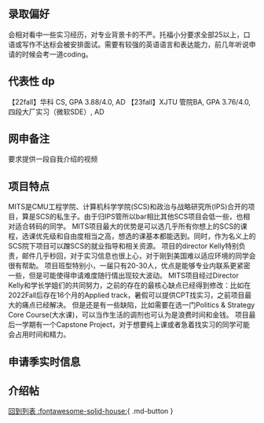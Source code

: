 ## 录取偏好
会相对看中一些实习经历，对专业背景卡的不严。托福小分要求全部25以上，口语或写作不达标会被安排面试。需要有较强的英语语言和表达能力，前几年听说申请的时候会考一道coding。

## 代表性 dp
【22fall】华科 CS, GPA 3.88/4.0, AD
【23fall】XJTU 管院BA, GPA 3.76/4.0, 四段大厂实习（微软SDE）, AD

## 网申备注
要求提供一段自我介绍的视频

## 项目特点
MITS是CMU工程学院、计算机科学学院(SCS)和政治与战略研究所(IPS)合开的项目，算是SCS的私生子。由于归IPS管所以bar相比其他SCS项目会低一些，也相对适合转码的同学。
MITS项目最大的优势是可以选几乎所有你想上的SCS的课程，选课优先级和自由度相当之高，想选的课基本都能选到。同时，作为名义上的SCS院下项目可以蹭SCS的就业指导和相关资源。
项目的director Kelly特别负责，邮件几乎秒回，对于实习信息也很上心，对于刚到美国难以适应环境的同学会很有帮助。
项目班型特别小，一届只有20-30人，优点是能够专业内联系更紧密一些，但是可能使得申请难度随行情出现较大波动。
MITS项目经过Director Kelly和学长学姐们的共同努力，之前的存在的最核心缺点已经得到修改：比如在2022Fall后存在16个月的Applied track，暑假可以提供CPT找实习，之前项目最大的痛点已经解决。
但是还是有一些缺陷，比如需要在选一门Politics & Strategy Core Course(大水课)，可以当作生活的调剂也可认为是浪费时间和金钱。
项目最后一学期有一个Capstone Project，对于想要纯上课或者急着找实习的同学可能会占用时间和精力。

## 申请季实时信息

## 介绍帖

[回到列表 :fontawesome-solid-house:](grade.md){ .md-button }
